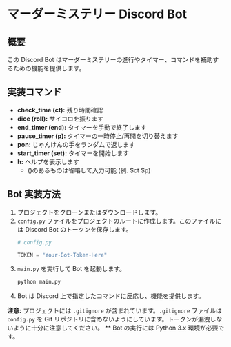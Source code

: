 # マーダーミステリー Discord Bot

## 概要
この Discord Bot はマーダーミステリーの進行やタイマー、コマンドを補助するための機能を提供します。

## 実装コマンド
- **check_time (ct):** 残り時間確認
- **dice (roll):** サイコロを振ります
- **end_timer (end):** タイマーを手動で終了します
- **pause_timer (p):** タイマーの一時停止/再開を切り替えます
- **pon:** じゃんけんの手をランダムで返します
- **start_timer (set):** タイマーを開始します
- **h:** ヘルプを表示します
  - ()のあるものは省略して入力可能 (例. $ct $p)

## Bot 実装方法
1. プロジェクトをクローンまたはダウンロードします。
2. `config.py` ファイルをプロジェクトのルートに作成します。このファイルには Discord Bot のトークンを保存します。
    ```python
    # config.py

    TOKEN = "Your-Bot-Token-Here"
    ```
3. `main.py` を実行して Bot を起動します。
    ```bash
    python main.py
    ```
4. Bot は Discord 上で指定したコマンドに反応し、機能を提供します。

**注意:** プロジェクトには `.gitignore` が含まれています。`.gitignore` ファイルは `config.py` を Git リポジトリに含めないようにしています。トークンが漏洩しないように十分に注意してください。
** Bot の実行には Python 3.x 環境が必要です。
